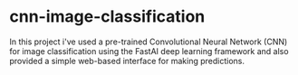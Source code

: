 # cnn-image-classification
In this project i've used a pre-trained Convolutional Neural Network (CNN) for image classification using the FastAI deep learning framework and also provided  a simple web-based interface for making predictions.
